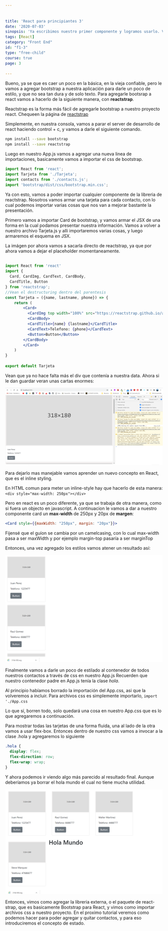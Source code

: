 ```yaml
---


title: 'React para principiantes 3'
date: '2020-07-03'
sinopsis: 'Ya escribimos nuestro primer componente y logramos usarlo. Vamos a instalar algunos paquetes para poder estilar nuestra aplicación y que se vea mejor'
tags: [React]
category: "Front End"
id: "f1-3"
type: "free-child"
course: true
page: 3

---
```



Bueno, ya se que es caer un poco en la básica, en la vieja confiable, pero le vamos a agregar bootstrap a nuestra aplicación para darle un poco de estilo, y que no sea tan dura y de solo texto. Para agregarle bootsrap a react vamos a hacerlo de la siguiente manera, con **reactstrap**.

Reactstrap es la forma más fácil de agregarle bootstrap a nuestro proyecto react. Chequeen la página de [reactstrap](https://reactstrap.github.io/)

Simplemente, en nuestra consola, vamos a parar el server de desarrollo de react haciendo control + c, y vamos a darle el siguiente comando.

```bash
npm install --save bootstrap
npm install --save reactstrap

```

Luego en nuestro App.js vamos a agregar una nueva linea de importaciones, basicamente vamos a importar el css de bootstrap.

```jsx
import React from 'react';
import Tarjeta from './Tarjeta';
import contacts from './contacts.js';
import 'bootstrap/dist/css/bootstrap.min.css';

```

Ya con esto, vamos a poder importar cualquier componente de la libreria de reactstrap. Nosotros vamos armar una tarjeta para cada contacto, con lo cual podemos importar varias cosas que nos van a mejorar bastante la presentación.

Primero vamos a importar Card de bootstrap, y vamos armar el JSX de una forma en la cual podamos presentar nuestra información. Vamos a volver a nuestro archivo Tarjeta.js y alli importaremos varias cosas, y luego armaremos el esquema en JSX.

La imágen por ahora vamos a sacarla directo de reactstrap, ya que por ahora vamos a dejar el placeholder momentaneamente.

```jsx

import React from 'react'
import {
  Card, CardImg, CardText, CardBody,
  CardTitle, Button
} from 'reactstrap';
//Vean el destructuring dentro del parentesis
const Tarjeta = ({name, lastname, phone}) => {
    return (
        <Card>
          <CardImg top width="100%" src="https://reactstrap.github.io/assets/318x180.svg" alt="Card image cap" />
          <CardBody>
          <CardTitle>{name} {lastname}</CardTitle>
          <CardText>Telefono: {phone}</CardText>
          <Button>Button</Button>
        </CardBody>
        </Card>
    )
}

export default Tarjeta

```

Vean que ya no hace falta más el div que contenía a nuestra data. Ahora si le dan guardar veran unas cartas enormes:

![html](./sin-estilo.png)

Para dejarlo mas manejable vamos aprender un nuevo concepto en React, que es el inline styling.

En HTML comun para meter un inline-style hay que hacerlo de esta manera: `<div style="max-width: 250px"></div>`

Pero en react es un poco diferente, ya que se trabaja de otra manera, como si fuera un objecto en javascript. A continuacion le vamos a dar a nuestro componente card un **max-width** de 250px y 20px de **margen**:

```jsx
<Card style={{maxWidth: "250px", margin: "20px"}}>
```

Fijensé que el guíon se cambia por un camelcasing, con lo cual max-width pasa a ser maxWidth y por ejemplo margin-top pasaría a ser marginTop

Entonces, una vez agregado los estilos vamos atener un resultado así:

![html](./con-estilo.png)

Finalmente vamos a darle un poco de estilado al contenedor de todos nuestros contactos a través de css en nuestro App.js
Recuerden que nuestro contenedor padre en App.js tenía la clase *hola*.

Al principio habíamos borrado la importación del App.css, asi que la volveremos a incluir. Para archivos css es simplemente importarlo,
`import './App.css`

Lo que sí, borren todo, solo quedará una cosa en nuestro App.css que es lo que agregaremos a continuación.

Para mostrar todas las tarjetas de una forma fluida, una al lado de la otra vamos a usar flex-box.
Entonces dentro de nuestro css vamos a invocar a la clase .hola y agregaremos lo siguiente

```css
.hola {
  display: flex;
  flex-direction: row;
  flex-wrap: wrap;
}
```
Y ahora podemos ir viendo algo más parecido al resultado final. Aunque deberíamos ya borrar el hola mundo el cual no tiene mucha utilidad.

![html](flex.png)


Entonces, vimos como agregar la libreria externa, o el paquete de react-strap, que es basicamente Bootstrap para React, y vimos como importar archivos css a nuestro proyecto. En el proximo tutorial veremos como podemos hacer para poder agregar y quitar contactos, y para eso introduciremos el concepto de estado. 